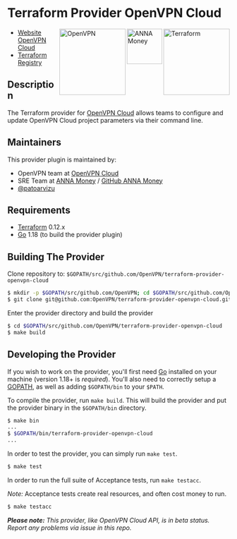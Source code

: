 # Terraform Provider OpenVPN Cloud

<a href="https://www.terraform.io/" target="_blank">
  <img align="right" src="https://upload.wikimedia.org/wikipedia/commons/thumb/0/04/Terraform_Logo.svg/2560px-Terraform_Logo.svg.png" alt="Terraform" width="150px">
</a>

<a href="https://anna.money/?utm_source=terraform&utm_medium=docs" target="_blank">
  <img align="right" src="https://upload.wikimedia.org/wikipedia/commons/a/aa/ANNA_Money_Logo_PNG.png" alt="ANNA Money" width="80px">
</a>

<a href="https://openvpn.net/cloud-vpn/?utm_source=terraform&utm_medium=docs" target="_blank">
  <img align="right" src="https://upload.wikimedia.org/wikipedia/commons/thumb/f/f5/OpenVPN_logo.svg/2560px-OpenVPN_logo.svg.png" alt="OpenVPN" width="150px">
</a>

- [Website OpenVPN Cloud](https://openvpn.net/cloud-vpn/?utm_source=terraform&utm_medium=docs)
- [Terraform Registry](https://registry.terraform.io/providers/OpenVPN/openvpn-cloud/latest)

## Description

The Terraform provider for [OpenVPN Cloud](https://openvpn.net/cloud-vpn/?utm_source=terraform&utm_medium=docs) allows teams to configure and update OpenVPN Cloud project parameters via their command line.

## Maintainers

This provider plugin is maintained by:
-	OpenVPN team at [OpenVPN Cloud](https://openvpn.net/cloud-vpn/?utm_source=terraform&utm_medium=docs)
-	SRE Team at [ANNA Money](https://anna.money/?utm_source=terraform&utm_medium=docs) / [GitHub ANNA Money](http://github.com/anna-money/)
- [@patoarvizu](https://github.com/patoarvizu)

## Requirements

-	[Terraform](https://www.terraform.io/downloads.html) 0.12.x
-	[Go](https://golang.org/doc/install) 1.18 (to build the provider plugin)

## Building The Provider

Clone repository to: `$GOPATH/src/github.com/OpenVPN/terraform-provider-openvpn-cloud`

```sh
$ mkdir -p $GOPATH/src/github.com/OpenVPN; cd $GOPATH/src/github.com/OpenVPN
$ git clone git@github.com:OpenVPN/terraform-provider-openvpn-cloud.git
```

Enter the provider directory and build the provider

```sh
$ cd $GOPATH/src/github.com/OpenVPN/terraform-provider-openvpn-cloud
$ make build
```

## Developing the Provider

If you wish to work on the provider, you'll first need [Go](http://www.golang.org) installed on your machine (version 1.18+ is *required*). You'll also need to correctly setup a [GOPATH](http://golang.org/doc/code.html#GOPATH), as well as adding `$GOPATH/bin` to your `$PATH`.

To compile the provider, run `make build`. This will build the provider and put the provider binary in the `$GOPATH/bin` directory.

```sh
$ make bin
...
$ $GOPATH/bin/terraform-provider-openvpn-cloud
...
```

In order to test the provider, you can simply run `make test`.

```sh
$ make test
```

In order to run the full suite of Acceptance tests, run `make testacc`.

*Note:* Acceptance tests create real resources, and often cost money to run.

```sh
$ make testacc
```

_**Please note:** This provider, like OpenVPN Cloud API, is in beta status. Report any problems via issue in this repo._
